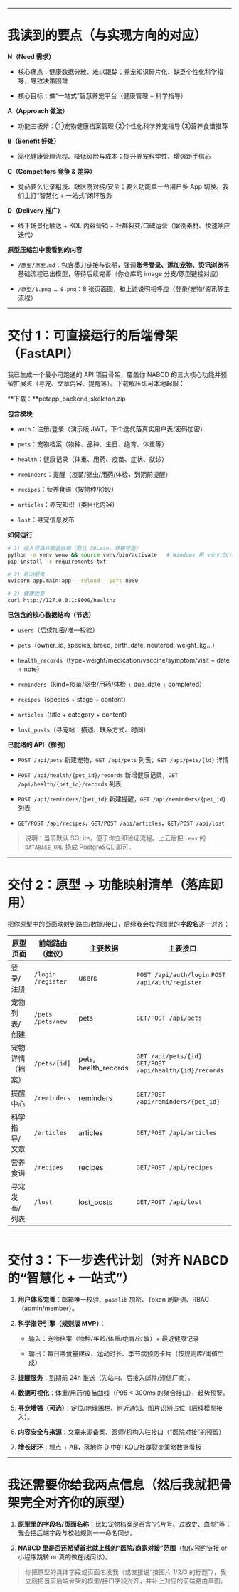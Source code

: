 

---

# 我读到的要点（与实现方向的对应）

**N（Need 需求）**

- 核心痛点：健康数据分散、难以跟踪；养宠知识碎片化、缺乏个性化科学指导，导致决策困难

- 核心目标：做“一站式”智慧养宠平台（健康管理 + 科学指导）

**A（Approach 做法）**

- 功能三板斧：①宠物健康档案管理 ②个性化科学养宠指导 ③营养食谱推荐

**B（Benefit 好处）**

- 简化健康管理流程、降低风险与成本；提升养宠科学性、增强新手信心

**C（Competitors 竞争 & 差异）**

- 竞品要么记录粗浅、缺医院对接/安全；要么功能单一令用户多 App 切换。我们主打“智慧化 + 一站式”闭环服务

**D（Delivery 推广）**

- 线下场景化触达 + KOL 内容营销 + 社群裂变/口碑运营（案例素材、快速响应迭代）

**原型压缩包中我看到的内容**

- `/原型/原型.md`：包含墨刀链接与说明，强调**账号登录、添加宠物、资讯浏览**等基础流程已出模型，等待后续完善（你仓库的 image 分支/原型链接对应）

- `/原型/1.png … 8.png`：8 张页面图，和上述说明相呼应（登录/宠物/资讯等主流程）

---

# 交付 1：可直接运行的后端骨架（FastAPI）

我已生成一个最小可跑通的 API 项目骨架，覆盖你 NABCD 的三大核心功能并预留扩展点（寻宠、文章内容、提醒等）。下载解压即可本地起服：

**下载：**petapp_backend_skeleton.zip

**包含模块**

- `auth`：注册/登录（演示版 JWT，下个迭代落真实用户表/密码加密）

- `pets`：宠物档案（物种、品种、生日、绝育、体重等）

- `health`：健康记录（体重、用药、疫苗、症状、就诊）

- `reminders`：提醒（疫苗/驱虫/用药/体检，到期前提醒）

- `recipes`：营养食谱（按物种/阶段）

- `articles`：养宠知识（类目化内容）

- `lost`：寻宠信息发布

**如何运行**

```bash
# 1) 进入项目并安装依赖（默认 SQLite，开箱可跑）
python -m venv venv && source venv/bin/activate   # Windows 用 venv\Scripts\activate
pip install -r requirements.txt

# 2) 启动服务
uvicorn app.main:app --reload --port 8000

# 3) 健康检查
curl http://127.0.0.1:8000/healthz
```

**已包含的核心数据结构（节选）**

- `users`（后续加密/唯一校验）

- `pets`（owner_id, species, breed, birth_date, neutered, weight_kg…）

- `health_records`（type=weight/medication/vaccine/symptom/visit + date + note）

- `reminders`（kind=疫苗/驱虫/用药/体检 + due_date + completed）

- `recipes`（species + stage + content）

- `articles`（title + category + content）

- `lost_posts`（寻宠帖：描述、联系方式、时间）

**已就绪的 API（样例）**

- `POST /api/pets` 新建宠物，`GET /api/pets` 列表，`GET /api/pets/{id}` 详情

- `POST /api/health/{pet_id}/records` 新增健康记录，`GET /api/health/{pet_id}/records` 列表

- `POST /api/reminders/{pet_id}` 新建提醒，`GET /api/reminders/{pet_id}` 列表

- `GET/POST /api/recipes`，`GET/POST /api/articles`，`GET/POST /api/lost`

> 说明：当前默认 SQLite，便于你立即验证流程。上云后把 `.env` 的 `DATABASE_URL` 换成 PostgreSQL 即可。

---

# 交付 2：原型 → 功能映射清单（落库即用）

把你原型中的页面映射到路由/数据/接口，后续我会按你图里的**字段名**逐一对齐：

| 原型页面     | 前端路由（建议）             | 主要数据                 | 主要接口                                                     |
| -------- | -------------------- | -------------------- | -------------------------------------------------------- |
| 登录/注册    | `/login` `/register` | users                | `POST /api/auth/login` `POST /api/auth/register`         |
| 宠物列表/创建  | `/pets` `/pets/new`  | pets                 | `GET/POST /api/pets`                                     |
| 宠物详情（档案） | `/pets/[id]`         | pets, health_records | `GET /api/pets/{id}` `GET/POST /api/health/{id}/records` |
| 提醒中心     | `/reminders`         | reminders            | `GET/POST /api/reminders/{pet_id}`                       |
| 科学指导/文章  | `/articles`          | articles             | `GET/POST /api/articles`                                 |
| 营养食谱     | `/recipes`           | recipes              | `GET/POST /api/recipes`                                  |
| 寻宠发布/列表  | `/lost`              | lost_posts           | `GET/POST /api/lost`                                     |

---

# 交付 3：下一步迭代计划（对齐 NABCD 的“智慧化 + 一站式”）

1. **用户体系完善**：邮箱唯一校验、`passlib` 加密、Token 刷新流、RBAC（admin/member）。

2. **科学指导引擎（规则版 MVP）**：
   
   - 输入：宠物档案（物种/年龄/体重/绝育/过敏）+ 最近健康记录
   
   - 输出：每日喂食量建议、运动时长、季节病预防卡片（按规则库/阈值生成）

3. **提醒服务**：到期前 24h 推送（先站内、后接入邮件/短信厂商）。

4. **数据可视化**：体重/用药/疫苗曲线（P95 < 300ms 的聚合接口），趋势预警。

5. **寻宠增强（可选）**：定位/地理围栏、附近通知、图片识别占位（后续模型接入）。

6. **内容安全与来源**：文章来源备案、医师/机构入驻接口（“医院对接”的预留）

7. **增长闭环**：埋点 + AB，落地你 D 中的 KOL/社群裂变策略数据看板

---

# 我还需要你给我两点信息（然后我就把骨架完全对齐你的原型）

1. **原型里的字段名/页面名称**：比如宠物档案是否含“芯片号、过敏史、血型”等；我会把后端字段与校验规则一一命名同步。

2. **NABCD 里是否还希望首批就上线的“医院/商家对接”范围**（如仅预约链接 or 小程序跳转 or 真的做在线问诊）。

> 你把原型的具体字段或页面名发我（或直接说“按图片 1/2/3 的标题”），我立刻把当前后端骨架的模型/接口字段对齐，并补上对应的前端路由草图。
